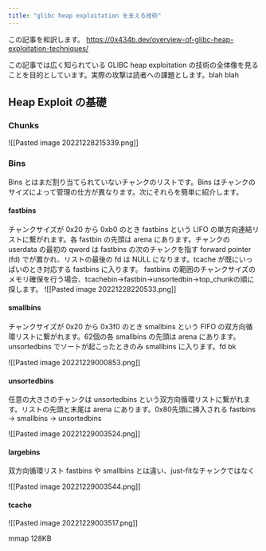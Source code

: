 ```yaml
---
title: "glibc heap exploitation を支える技術"
---
```


この記事を和訳します。
https://0x434b.dev/overview-of-glibc-heap-exploitation-techniques/

この記事では広く知られている GLIBC heap exploitation の技術の全体像を見ることを目的としています。実際の攻撃は読者への課題とします。blah blah

## Heap Exploit の基礎
### Chunks
![[Pasted image 20221228215339.png]]

### Bins
Bins とはまだ割り当てられていないチャンクのリストです。Bins はチャンクのサイズによって管理の仕方が異なります。次にそれらを簡単に紹介します。

#### fastbins
チャンクサイズが 0x20 から 0xb0 のとき fastbins という LIFO の単方向連結リストに繋がれます。各 fastbin の先頭は arena にあります。チャンクの userdata の最初の qword は fastbins の次のチャンクを指す forward pointer (fd) でが置かれ、リストの最後の fd は NULL になります。tcache が既にいっぱいのとき対応する fastbins に入ります。
fastbins の範囲のチャンクサイズのメモリ確保を行う場合、tcachebin->fastbin->unsortedbin->top_chunkの順に探します。
![[Pasted image 20221228220533.png]]

#### smallbins
チャンクサイズが 0x20 から 0x3f0 のとき smallbins という FIFO の双方向循環リストに繋がれます。62個の各 smallbins の先頭は arena にあります。unsortedbins でソートが起こったときのみ smallbins に入ります。fd bk

![[Pasted image 20221229000853.png]]

#### unsortedbins
任意の大きさのチャンクは unsortedbins という双方向循環リストに繋がれます。リストの先頭と末尾は arena にあります。0x80先頭に挿入される
fastbins -> smallbins -> unsortedbins

![[Pasted image 20221229003524.png]]

#### largebins
双方向循環リスト
fastbins や smallbins とは違い、just-fitなチャンクではなく

![[Pasted image 20221229003544.png]]

#### tcache


![[Pasted image 20221229003517.png]]

mmap
128KB